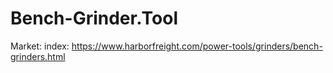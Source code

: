 # Bench-Grinder.Tool
Market: index: https://www.harborfreight.com/power-tools/grinders/bench-grinders.html
